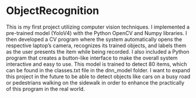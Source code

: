 # ObjectRecognition
This is my first project utilizing computer vision techniques. I implemented a pre-trained model (YoloV4) with the Python OpenCV and Numpy libraries.
I then developed a CV program where the system automatically opens the respective laptop’s camera, recognizes its trained objects, and labels them as the user presents the item while being recorded. I also included a Python program that creates a button-like interface to make the overall system interactive and easy to use. This model is trained to detect 80 items, which can be found in the classes.txt file in the dnn_model folder.
I want to expand this project in the future to be able to detect objects like cars on a busy road or pedestrians walking on the sidewalk in order to enhance the practically of this program in the real world.
